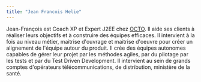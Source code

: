```yaml
---
title: "Jean Francois Helie"
---
```


Jean-François est Coach XP et Expert J2EE chez
[OCTO](http://www.octo.com/). Il aide ses clients à réaliser leurs
objectifs et à construire des équipes efficaces. Il intervient à la fois
au niveau métier, maitrise d'ouvrage et maitrise d'oeuvre pour créer un
alignement de l'équipe autour du produit. Il crée des équipes autonomes
capables de gérer leur projet par les méthodes agiles, par du pilotage
par les tests et par du Test Driven Development. Il intervient au sein
de grands comptes d'opérateurs télécommunications, de distribution,
ministère de la santé. 
